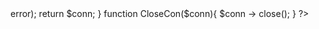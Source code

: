 
<?php 
function openCon(){
$dbhost = "localhost";
$dbuser = "root";
$dbpass = "root";
$db = "teste";
$conn = new mysqli($dbhost, $dbuser, $dbpass, $db) or die ("connection failed".$conn-> error);
return $conn;
}
function CloseCon($conn){
    $conn -> close();
}
?>
